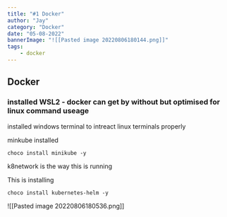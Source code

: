 ```yaml
---
title: "#1 Docker"
author: "Jay"
category: "Docker"
date: "05-08-2022"
bannerImage: "![[Pasted image 20220806180144.png]]"
tags:
    - docker
---
```


## Docker

### installed WSL2 - docker can get by without but optimised for linux command useage

installed windows terminal to intreact linux terminals properly 

minkube installed
```
choco install minikube -y
```

k8network is the way this is running

This is installing 
```
choco install kubernetes-helm -y
```

![[Pasted image 20220806180536.png]]